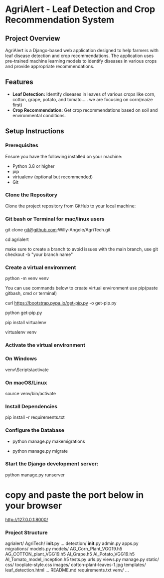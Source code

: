 # AgriAlert - Leaf Detection and Crop Recommendation System

## Project Overview

AgriAlert is a Django-based web application designed to help farmers with leaf disease detection and crop recommendations. The application uses pre-trained machine learning models to identify diseases in various crops and provide appropriate recommendations.

## Features

- **Leaf Detection:** Identify diseases in leaves of various crops like corn, cotton, grape, potato, and tomato.....    we are focusing on corn(maize first)
- **Crop Recommendation:** Get crop recommendations based on soil and environmental conditions.

## Setup Instructions

### Prerequisites

Ensure you have the following installed on your machine:

- Python 3.8 or higher
- pip
- virtualenv (optional but recommended)
- Git

### Clone the Repository

Clone the project repository from GitHub to your local machine:

### Git bash or Terminal for mac/linux users
git clone git@github.com:Willy-Angole/AgriTech.git

cd agrialert

make sure to create a branch to avoid issues with the main branch, use
git checkout -b "your branch name"

### Create a virtual environment
python -m venv venv 

You can use commands below to create virtual environment use pip(paste gitbash, cmd or terminal)

curl https://bootstrap.pypa.io/get-pip.py -o get-pip.py

python get-pip.py

pip install virtualenv

virtualenv venv




### Activate the virtual environment
### On Windows
venv\Scripts\activate

### On macOS/Linux
source venv/bin/activate

### Install Dependencies
pip install -r requirements.txt

### Configure the Database
 * python manage.py makemigrations

 * python manage.py migrate

### Start the Django development server:
python manage.py runserver

# copy and paste the port below in your browser
 http://127.0.0.1:8000/


### Project Structure
agrialert/
    AgriTech/
        __init__.py
        ...
    detection/
        __init__.py
        admin.py
        apps.py
        migrations/
        models.py
        models/
            AG_Corn_Plant_VGG19.h5
            AG_COTTON_plant_VGG19.h5
            AI_Grape.h5
            AI_Potato_VGG19.h5
            AI_Tomato_model_inception.h5
        tests.py
        urls.py
        views.py
    manage.py
    static/
        css/
            tooplate-style.css
        images/
            cotton-plant-leaves-1.jpg
    templates/
        leaf_detection.html
        ...
    README.md
    requirements.txt
    venv/
        ...



